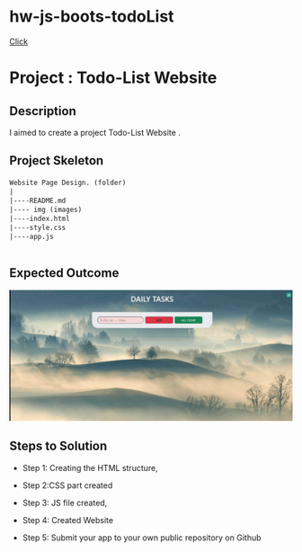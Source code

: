 # hw-js-boots-todoList
[Click](https://ilkaybasboga.github.io/hw-js-boots-todoList/#)


# Project : Todo-List Website 

## Description
I aimed to create a project Todo-List Website .


## Project Skeleton 

```
Website Page Design. (folder)
|
|----README.md               
|---- img (images)            
|----index.html  
|----style.css
|----app.js
  

```
## Expected Outcome

![Project 003 Snapshot](todo.gif)

## Steps to Solution
  
- Step 1: Creating the HTML structure,

- Step 2:CSS part created

- Step 3: JS file created,

- Step 4: Created Website
 
- Step 5: Submit your app to your own public repository on Github
